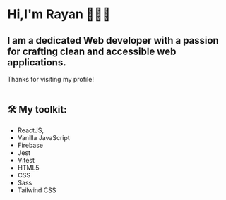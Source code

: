 # Hi,I'm Rayan 👋👨‍💻 #

 I am a dedicated Web developer with a passion for crafting clean and accessible web applications. 
------
Thanks for visiting my profile!<br />
<br />


 ## 🛠 My toolkit: <br />
* ReactJS, 
* Vanilla JavaScript 
* Firebase
* Jest 
* Vitest 
* HTML5 
* CSS 
* Sass 
* Tailwind CSS



<!--
**rayanmishra/rayanmishra** is a ✨ _special_ ✨ repository because its `README.md` (this file) appears on your GitHub profile.

Here are some ideas to get you started:

- 🔭 I’m currently working on ...
- 🌱 I’m currently learning ...
- 👯 I’m looking to collaborate on ...
- 🤔 I’m looking for help with ...
- 💬 Ask me about ...
- 📫 How to reach me: ...
- 😄 Pronouns: ...
- ⚡ Fun fact: ...
 * **🛠 My toolkit: ReactJS, Vanilla JavaScript, Firebase, Jest, Vitest, HTML5, CSS, Sass, Tailwind CSS.**<br />
 * **📕 Currently learning: NodeJS, MongoDB**<br />
-->
